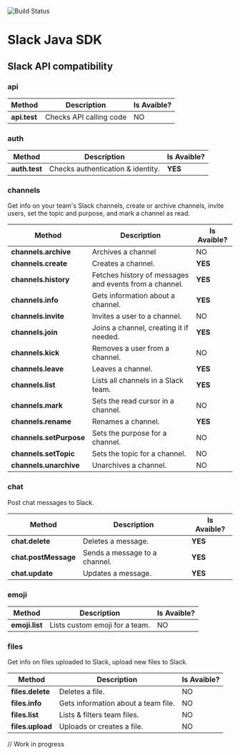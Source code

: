 ![Build Status](https://circleci.com/gh/estebanwasinger/slack-sdk.png?circle-token=25024098458337d2283406707c9f416bf10eebe5)

# Slack Java SDK

## Slack API compatibility

### api
Method | Description | Is Avaible?
------------ | ------------- | -----
**api.test** | Checks API calling code | NO

### auth
Method | Description | Is Avaible?
------------ | ------------- | -----
**auth.test** | Checks authentication & identity. | **YES**

### channels
Get info on your team's Slack channels, create or archive channels, invite users, set the topic and purpose, and mark a channel as read.

Method | Description | Is Avaible?
------------ | ------------- | -----
**channels.archive** | Archives a channel | NO
**channels.create** | Creates a channel. | **YES**
**channels.history** | Fetches history of messages and events from a channel. | **YES**
**channels.info** | Gets information about a channel. | **YES**
**channels.invite** | Invites a user to a channel. | NO
**channels.join** | Joins a channel, creating it if needed. | **YES**
**channels.kick** | Removes a user from a channel. | NO
**channels.leave** | Leaves a channel. | **YES**
**channels.list** | Lists all channels in a Slack team. | **YES**
**channels.mark** | Sets the read cursor in a channel. | NO
**channels.rename** | Renames a channel. | **YES**
**channels.setPurpose** | Sets the purpose for a channel. | NO
**channels.setTopic** | Sets the topic for a channel. | NO
**channels.unarchive** | Unarchives a channel. | NO

### chat
Post chat messages to Slack.

Method | Description | Is Avaible?
------------ | ------------- | -----
**chat.delete** | Deletes a message. | **YES**
**chat.postMessage** | Sends a message to a channel. | **YES**
**chat.update** | Updates a message. | **YES**

### emoji

Method | Description | Is Avaible?
------------ | ------------- | -----
**emoji.list** | Lists custom emoji for a team. | NO

### files
Get info on files uploaded to Slack, upload new files to Slack.

Method | Description | Is Avaible?
------------ | ------------- | -----
**files.delete** | Deletes a file. | NO
**files.info** | Gets information about a team file. | NO
**files.list** | Lists & filters team files. | NO
**files.upload** | Uploads or creates a file. | NO


// Work in progress
